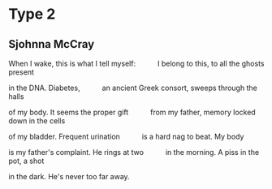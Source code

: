 # Type 2
## Sjohnna McCray
When I wake, this is what I tell myself:
          I belong to this, to all the ghosts present

in the DNA. Diabetes,
          an ancient Greek consort, sweeps through the halls

of my body. It seems the proper gift
          from my father, memory locked down in the cells

of my bladder. Frequent urination
          is a hard nag to beat. My body

is my father's complaint. He rings at two
          in the morning. A piss in the pot, a shot

in the dark. He's never too far away.